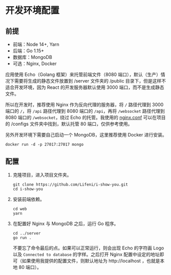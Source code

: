 # 开发环境配置

## 前提

- 前端：Node 14+, Yarn
- 后端：Go 1.15+
- 数据库：MongoDB
- 可选：Nginx, Docker

应用使用 Echo（Golang 框架）来托管前端文件（8080 端口），默认（生产）情况下需要将生成的静态文件放置到 /server 文件夹的 /public 目录下，但是这样不适合开发环境，因为 React 的开发服务器默认使用 3000 端口，而不是生成静态文件。

所以在开发时，推荐使用 Nginx 作为反向代理的服务器，将 `/` 路径代理到 3000 端口的 `/`，将 `/api` 路径代理到 8080 端口的 `/api`，再将 `/websocket` 路径代理到 8080 端口的 `/websocket`，绕过 Echo 的托管。我使用的 [nginx.conf](configs/nginx.conf) 可以在项目的 /configs 文件夹中找到，默认托管 80 端口，仅供参考使用。

另外开发环境下需要自己启动一个 MongoDB，这里推荐使用 Docker 进行安装。

```shell
docker run -d -p 27017:27017 mongo
```

## 配置

1. 克隆项目，进入项目文件夹。

   ```shell
   git clone https://github.com/Lifeni/i-show-you.git
   cd i-show-you
   ```

2. 安装前端依赖。

   ```shell
   cd web
   yarn
   ```

3. 在配置好 Nginx 与 MongoDB 之后，运行 Go 程序。

   ```shell
   cd ../server
   go run .
   ```

   不要忘了命令最后的点。如果可以正常运行，则会出现 Echo 的字符画 Logo 以及 `Connected to database` 的字样。之后打开 Nginx 配置中设定的地址即可（如果使用我提供的配置文件，则默认地址为 http://localhost ，也就是本地 80 端口）。
